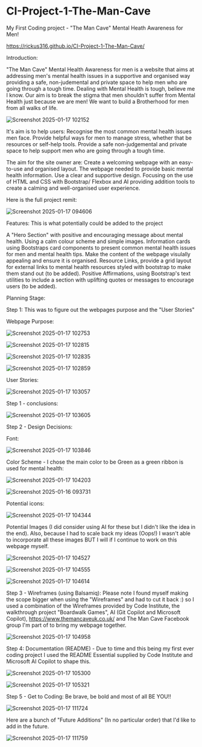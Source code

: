 # CI-Project-1-The-Man-Cave
My First Coding project - "The Man Cave" Mental Heath Awareness for Men!

https://rickus316.github.io/CI-Project-1-The-Man-Cave/

Introduction:

"The Man Cave" Mental Health Awareness for men is a website that aims at addressing men's mental health issues in a supportive and organised way providing a safe, non-judemental and private space to help men who are going through a tough time. Dealing with Mental Health is tough, believe me I know. Our aim is to break the stigma that men shouldn't suffer from Mental Health just because we are men! We want to build a Brotherhood for men from all walks of life.

![Screenshot 2025-01-17 102152](https://github.com/user-attachments/assets/6009a11e-fe4f-4c09-9e3d-fa5fa43c6175)

It's aim is to help users:
Recognise the most common mental health issues men face.
Provide helpful ways for men to manage stress, whether that be resources or self-help tools.
Provide a safe non-judgemental and private space to help support men who are going through a tough time.

The aim for the site owner are:
Create a welcoming webpage with an easy-to-use and organised layout.
The webpage needed to provide basic mental health information.
Use a clear and supportive design.
Focusing on the use of HTML and CSS with Bootstrap/ Flexbox and AI providing addition tools to create a calming and well-organised user experience.

Here is the full project remit:

![Screenshot 2025-01-17 094606](https://github.com/user-attachments/assets/bcfba46c-3cfe-413c-8637-22d18e95b2ee)

Features: This is what potentially could be added to the project

A "Hero Section" with positive and encouraging message about mental health.
Using a calm colour scheme and simple images.
Information cards using Bootstraps card components to present common mental health issues for men and mental health tips.
Make the content of the webpage visulally appealing and ensure it is organised.
Resource Links, provide a grid layout for external links to mental health resources styled with bootstrap to make them stand out (to be added).
Positive Affirmations, using Bootstrap's text utilities to include a section with uplifting quotes or messages to encourage users (to be added).

Planning Stage:

Step 1: This was to figure out the webpages purpose and the "User Stories"

Webpage Purpose:

![Screenshot 2025-01-17 102753](https://github.com/user-attachments/assets/b04bc68a-b04f-4644-aa50-eb960d5e8ec0)

![Screenshot 2025-01-17 102815](https://github.com/user-attachments/assets/2b0f79e2-9b90-4532-b2c5-5e6a7c4fec83)

![Screenshot 2025-01-17 102835](https://github.com/user-attachments/assets/6aff5d53-f83c-44db-b3ce-4742d604850e)

![Screenshot 2025-01-17 102859](https://github.com/user-attachments/assets/7e275e6d-37a9-4541-be14-33ea0bab5639)

User Stories:

![Screenshot 2025-01-17 103057](https://github.com/user-attachments/assets/8361d66a-7f2c-4528-be67-a9f4da17e6ca)

Step 1 - conclusions:

![Screenshot 2025-01-17 103605](https://github.com/user-attachments/assets/41876119-7fcb-4977-b3b0-de99c5cb83d4)

Step 2 - Design Decisions:

Font:

![Screenshot 2025-01-17 103846](https://github.com/user-attachments/assets/47766697-2c8b-40bc-b799-a133a54d6cd0)

Color Scheme - I chose the main color to be Green as a green ribbon is used for mental health:

![Screenshot 2025-01-17 104203](https://github.com/user-attachments/assets/ed289a16-29d9-4af1-8df2-5e7f0ba3c46c)

![Screenshot 2025-01-16 093731](https://github.com/user-attachments/assets/659ae8e3-6cfa-4c4e-a24f-c4f2c037a458)

Potential icons:

![Screenshot 2025-01-17 104344](https://github.com/user-attachments/assets/afe4f62d-6fe5-4571-8117-be5b9d25294c)

Potential Images (I did consider using AI for these but I didn't like the idea in the end). Also, because I had to scale back my ideas (Oops!) I wasn't able to incorporate all these images BUT I will if I continue to work on this webpage myself.

![Screenshot 2025-01-17 104527](https://github.com/user-attachments/assets/4790dbd0-e0dd-40a7-815a-0349efdc17dc)

![Screenshot 2025-01-17 104555](https://github.com/user-attachments/assets/2b618205-50a4-451e-a626-5047fea2da4a)

![Screenshot 2025-01-17 104614](https://github.com/user-attachments/assets/434ef5dd-074c-4410-9dc7-f52dae334ab6)

Step 3 - Wireframes (using Balsamiq): Please note I found myself making the scope bigger when using the "Wireframes" and had to cut it back :) so I used a combination of the Wireframes provided by Code Institute, the walkthrough project "Boardwalk Games", AI (Git Copilot and Microsoft Copilot), https://www.themancaveuk.co.uk/ and The Man Cave Facebook group I'm part of to bring my webpage together.

![Screenshot 2025-01-17 104958](https://github.com/user-attachments/assets/8c0efd2a-2b3c-4941-a2bd-1ecf40dc58fb)

Step 4: Documentation (README) - Due to time and this being my first ever coding project I used the README Essential supplied by Code Institute and Microsoft AI Copilot to shape this.

![Screenshot 2025-01-17 105300](https://github.com/user-attachments/assets/c2bdc847-7c6b-4bb1-8e2b-091c86cbf732)

![Screenshot 2025-01-17 105321](https://github.com/user-attachments/assets/c882d989-49bd-4130-9b39-a6082ae5e6d3)

Step 5 - Get to Coding: Be brave, be bold and most of all BE YOU!!

![Screenshot 2025-01-17 111724](https://github.com/user-attachments/assets/c2c93357-00dd-417a-a515-1c4ce31c776f)

Here are a bunch of "Future Additions" (In no particular order) that I'd like to add in the future.

![Screenshot 2025-01-17 111759](https://github.com/user-attachments/assets/5631060b-f7f4-4c76-ab17-54a03f5a8774)
































